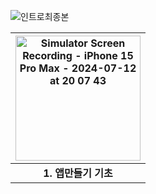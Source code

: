![인트로최종본](https://github.com/user-attachments/assets/0cd78741-8651-48e6-ab02-376db6daa02f)


<img src="https://github.com/user-attachments/assets/c8c6815a-b3e9-4a22-b77b-b9eef06dd61b" alt="Simulator Screen Recording - iPhone 15 Pro Max - 2024-07-12 at 20 07 43" style="width: 200px;"> |
:--------------:|
**1. 앱만들기 기초** |
